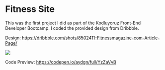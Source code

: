 # Fitness Site
This was the first project I did as part of the Kodluyoruz Front-End Developer Bootcamp. I coded the provided design from Dribbble.

Design: https://dribbble.com/shots/8502411-Fitnessmagazine-com-Article-Page/ 

[![](https://cdn.dribbble.com/users/2806/screenshots/8502411/media/3ae508037986cb5a131a07a6675b3fdd.png)](https://cdn.dribbble.com/users/2806/screenshots/8502411/media/3ae508037986cb5a131a07a6675b3fdd.png)

Code Preview: https://codepen.io/aydgn/full/YzZaVvB
